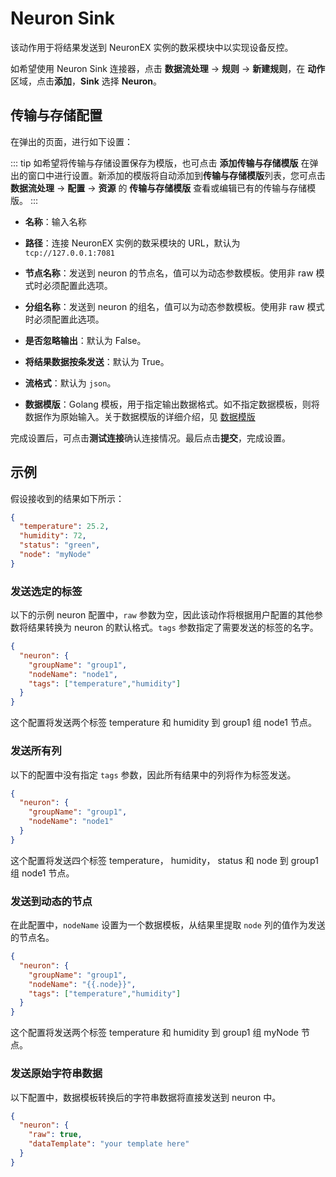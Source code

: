 # Neuron Sink

该动作用于将结果发送到 NeuronEX 实例的数采模块中以实现设备反控。

如希望使用 Neuron Sink 连接器，点击 **数据流处理** -> **规则** -> **新建规则**，在 **动作** 区域，点击**添加**，**Sink** 选择 **Neuron**。

## 传输与存储配置

在弹出的页面，进行如下设置：

::: tip
如希望将传输与存储设置保存为模版，也可点击 **添加传输与存储模版** 在弹出的窗口中进行设置。新添加的模版将自动添加到**传输与存储模版**列表，您可点击 **数据流处理** -> **配置** -> **资源** 的 **传输与存储模版** 查看或编辑已有的传输与存储模版。
:::

- **名称**：输入名称
- **路径**：连接 NeuronEX 实例的数采模块的 URL，默认为 `tcp://127.0.0.1:7081`
- **节点名称**：发送到 neuron 的节点名，值可以为动态参数模板。使用非 raw 模式时必须配置此选项。
- **分组名称**：发送到 neuron 的组名，值可以为动态参数模板。使用非 raw 模式时必须配置此选项。

- **是否忽略输出**：默认为 False。
- **将结果数据按条发送**：默认为 True。
- **流格式**：默认为 `json`。
- **数据模版**：Golang 模板，用于指定输出数据格式。如不指定数据模板，则将数据作为原始输入。关于数据模版的详细介绍，见 [数据模版](./data_template.md)

完成设置后，可点击**测试连接**确认连接情况。最后点击**提交**，完成设置。

## 示例

假设接收到的结果如下所示：

```json
{
  "temperature": 25.2,
  "humidity": 72,
  "status": "green",
  "node": "myNode"
}
```

### 发送选定的标签

以下的示例 neuron 配置中，`raw` 参数为空，因此该动作将根据用户配置的其他参数将结果转换为 neuron 的默认格式。`tags` 参数指定了需要发送的标签的名字。

```json
{
  "neuron": {
    "groupName": "group1",
    "nodeName": "node1",
    "tags": ["temperature","humidity"]
  }
}
```

这个配置将发送两个标签 temperature 和 humidity 到 group1 组 node1 节点。

### 发送所有列

以下的配置中没有指定 `tags` 参数，因此所有结果中的列将作为标签发送。

```json
{
  "neuron": {
    "groupName": "group1",
    "nodeName": "node1"
  }
}
```

这个配置将发送四个标签 temperature， humidity， status 和 node 到 group1 组 node1 节点。

### 发送到动态的节点

在此配置中，`nodeName` 设置为一个数据模板，从结果里提取 `node` 列的值作为发送的节点名。

```json
{
  "neuron": {
    "groupName": "group1",
    "nodeName": "{{.node}}",
    "tags": ["temperature","humidity"]
  }
}
```

这个配置将发送两个标签 temperature 和 humidity 到 group1 组 myNode 节点。

### 发送原始字符串数据

以下配置中，数据模板转换后的字符串数据将直接发送到 neuron 中。

```json
{
  "neuron": {
    "raw": true,
    "dataTemplate": "your template here"
  }
}
```